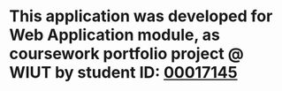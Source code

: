 # This application was developed for Web Application module, as coursework portfolio project @ WIUT by student ID: <ins>00017145</ins>
